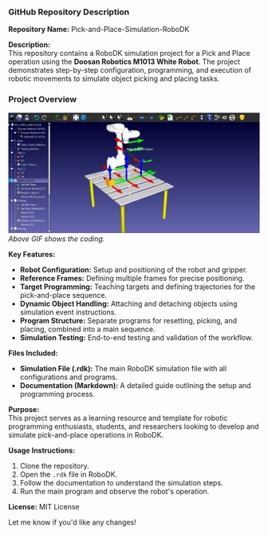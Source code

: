 ### GitHub Repository Description  

**Repository Name:** Pick-and-Place-Simulation-RoboDK  

**Description:**  
This repository contains a RoboDK simulation project for a Pick and Place operation using the **Doosan Robotics M1013 White Robot**. The project demonstrates step-by-step configuration, programming, and execution of robotic movements to simulate object picking and placing tasks.  

### Project Overview
![Project Demo](assests/pick_place_object.gif)
*Above GIF shows the coding.*

**Key Features:**  
- **Robot Configuration:** Setup and positioning of the robot and gripper.  
- **Reference Frames:** Defining multiple frames for precise positioning.  
- **Target Programming:** Teaching targets and defining trajectories for the pick-and-place sequence.  
- **Dynamic Object Handling:** Attaching and detaching objects using simulation event instructions.  
- **Program Structure:** Separate programs for resetting, picking, and placing, combined into a main sequence.  
- **Simulation Testing:** End-to-end testing and validation of the workflow.  

**Files Included:**  
- **Simulation File (.rdk):** The main RoboDK simulation file with all configurations and programs.  
- **Documentation (Markdown):** A detailed guide outlining the setup and programming process.  

**Purpose:**  
This project serves as a learning resource and template for robotic programming enthusiasts, students, and researchers looking to develop and simulate pick-and-place operations in RoboDK.  

**Usage Instructions:**  
1. Clone the repository.  
2. Open the `.rdk` file in RoboDK.  
3. Follow the documentation to understand the simulation steps.  
4. Run the main program and observe the robot's operation.  

**License:** MIT License  

Let me know if you'd like any changes!
